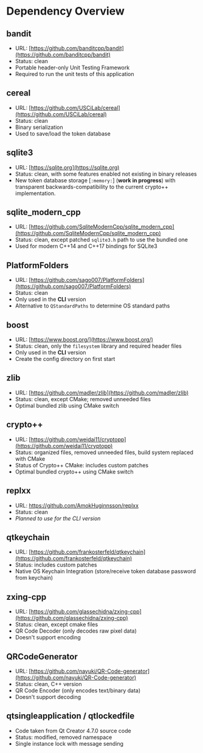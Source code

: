 # Dependency Overview

## bandit

 - URL: [https://github.com/banditcpp/bandit](https://github.com/banditcpp/bandit)
 - Status: clean
 - Portable header-only Unit Testing Framework
 - Required to run the unit tests of this application

## cereal

 - URL: [https://github.com/USCiLab/cereal](https://github.com/USCiLab/cereal)
 - Status: clean
 - Binary serialization
 - Used to save/load the token database

## sqlite3

 - URL: [https://sqlite.org](https://sqlite.org)
 - Status: clean, with some features enabled not existing in binary releases
 - New token database storage \[`:memory:`\] (**work in progress**) with
   transparent backwards-compatibility to the current crypto++ implementation.

## sqlite_modern_cpp

 - URL: [https://github.com/SqliteModernCpp/sqlite_modern_cpp](https://github.com/SqliteModernCpp/sqlite_modern_cpp)
 - Status: clean, except patched `sqlite3.h` path to use the bundled one
 - Used for modern C++14 and C++17 bindings for SQLite3

## PlatformFolders

 - URL: [https://github.com/sago007/PlatformFolders](https://github.com/sago007/PlatformFolders)
 - Status: clean
 - Only used in the **CLI** version
 - Alternative to `QStandardPaths` to determine OS standard paths

## boost

 - URL: [https://www.boost.org/](https://www.boost.org/)
 - Status: clean, only the `filesystem` library and required header files
 - Only used in the **CLI** version
 - Create the config directory on first start

## zlib

 - URL: [https://github.com/madler/zlib](https://github.com/madler/zlib)
 - Status: clean, except CMake; removed unneeded files
 - Optimal bundled zlib using CMake switch

## crypto++

 - URL: [https://github.com/weidai11/cryptopp](https://github.com/weidai11/cryptopp)
 - Status: organized files, removed unneeded files, build system replaced with CMake
 - Status of Crypto++ CMake: includes custom patches
 - Optimal bundled crypto++ using CMake switch

## replxx

 - URL: https://github.com/AmokHuginnsson/replxx
 - Status: clean
 - *Planned to use for the CLI version*

## qtkeychain

 - URL: [https://github.com/frankosterfeld/qtkeychain](https://github.com/frankosterfeld/qtkeychain)
 - Status: includes custom patches
 - Native OS Keychain Integration (store/receive token database password from keychain)

## zxing-cpp

 - URL: [https://github.com/glassechidna/zxing-cpp](https://github.com/glassechidna/zxing-cpp)
 - Status: clean, except cmake files
 - QR Code Decoder (only decodes raw pixel data)
 - Doesn't support encoding

## QRCodeGenerator

 - URL: [https://github.com/nayuki/QR-Code-generator](https://github.com/nayuki/QR-Code-generator)
 - Status: clean, C++ version
 - QR Code Encoder (only encodes text/binary data)
 - Doesn't support decoding

## qtsingleapplication / qtlockedfile

 - Code taken from Qt Creator 4.7.0 source code
 - Status: modified, removed namespace
 - Single instance lock with message sending
